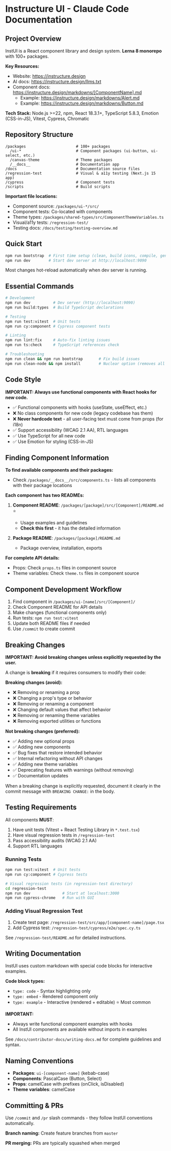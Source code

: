 # Instructure UI - Claude Code Documentation

## Project Overview

InstUI is a React component library and design system. **Lerna 8 monorepo** with 100+ packages.

**Key Resources:**
- Website: https://instructure.design
- AI docs: https://instructure.design/llms.txt
- Component docs: https://instructure.design/markdowns/[ComponentName].md
  - Example: https://instructure.design/markdowns/Alert.md
  - Example: https://instructure.design/markdowns/Button.md

**Tech Stack:** Node.js >=22, npm, React 18.3.1+, TypeScript 5.8.3, Emotion (CSS-in-JS), Vitest, Cypress, Chromatic

## Repository Structure

```
/packages                      # 100+ packages
  /ui-*                        # Component packages (ui-button, ui-select, etc.)
  /canvas-theme                # Theme packages
  /__docs__                    # Documentation app
/docs                          # Documentation source files
/regression-test               # Visual & a11y testing (Next.js 15 app)
/cypress                       # Component tests
/scripts                       # Build scripts
```

**Important file locations:**
- Component source: `/packages/ui-*/src/`
- Component tests: Co-located with components
- Theme types: `/packages/shared-types/src/ComponentThemeVariables.ts`
- Visual/a11y tests: `/regression-test/`
- Testing docs: `/docs/testing/testing-overview.md`

## Quick Start

```bash
npm run bootstrap  # First time setup (clean, build icons, compile, generate tokens)
npm run dev        # Start dev server at http://localhost:9090
```

Most changes hot-reload automatically when dev server is running.

## Essential Commands

```bash
# Development
npm run dev          # Dev server (http://localhost:9090)
npm run build:types  # Build TypeScript declarations

# Testing
npm run test:vitest  # Unit tests
npm run cy:component # Cypress component tests

# Linting
npm run lint:fix     # Auto-fix linting issues
npm run ts:check     # TypeScript references check

# Troubleshooting
npm run clean && npm run bootstrap       # Fix build issues
npm run clean-node && npm install        # Nuclear option (removes all node_modules)
```

## Code Style

**IMPORTANT: Always use functional components with React hooks for new code.**

- ✅ Functional components with hooks (useState, useEffect, etc.)
- ❌ No class components for new code (legacy codebase has them)
- ❌ **Never hardcode text** - all user-facing text must come from props (for i18n)
- ✅ Support accessibility (WCAG 2.1 AA), RTL languages
- ✅ Use TypeScript for all new code
- ✅ Use Emotion for styling (CSS-in-JS)

## Finding Component Information

**To find available components and their packages:**
- Check `/packages/__docs__/src/components.ts` - lists all components with their package locations

**Each component has two READMEs:**

1. **Component README**: `/packages/[package]/src/[Component]/README.md` ⭐
   - Usage examples and guidelines
   - **Check this first** - it has the detailed information

2. **Package README**: `/packages/[package]/README.md`
   - Package overview, installation, exports

**For complete API details:**
- Props: Check `props.ts` files in component source
- Theme variables: Check `theme.ts` files in component source

## Component Development Workflow

1. Find component in `/packages/ui-[name]/src/[Component]/`
2. Check Component README for API details
3. Make changes (functional components only)
4. Run tests: `npm run test:vitest`
5. Update both README files if needed
6. Use `/commit` to create commit

## Breaking Changes

**IMPORTANT: Avoid breaking changes unless explicitly requested by the user.**

A change is **breaking** if it requires consumers to modify their code:

**Breaking changes (avoid):**
- ❌ Removing or renaming a prop
- ❌ Changing a prop's type or behavior
- ❌ Removing or renaming a component
- ❌ Changing default values that affect behavior
- ❌ Removing or renaming theme variables
- ❌ Removing exported utilities or functions

**Not breaking changes (preferred):**
- ✅ Adding new optional props
- ✅ Adding new components
- ✅ Bug fixes that restore intended behavior
- ✅ Internal refactoring without API changes
- ✅ Adding new theme variables
- ✅ Deprecating features with warnings (without removing)
- ✅ Documentation updates

When a breaking change is explicitly requested, document it clearly in the commit message with `BREAKING CHANGE:` in the body.

## Testing Requirements

All components **MUST**:
1. Have unit tests (Vitest + React Testing Library in `*.test.tsx`)
2. Have visual regression tests in `/regression-test`
3. Pass accessibility audits (WCAG 2.1 AA)
4. Support RTL languages

### Running Tests

```bash
npm run test:vitest  # Unit tests
npm run cy:component # Cypress tests

# Visual regression tests (in regression-test directory)
cd regression-test
npm run dev              # Start at localhost:3000
npm run cypress-chrome   # Run with GUI
```

### Adding Visual Regression Test

1. Create test page: `/regression-test/src/app/[component-name]/page.tsx`
2. Add Cypress test: `/regression-test/cypress/e2e/spec.cy.ts`

See `/regression-test/README.md` for detailed instructions.

## Writing Documentation

InstUI uses custom markdown with special code blocks for interactive examples.

**Code block types:**
- `type: code` - Syntax highlighting only
- `type: embed` - Rendered component only
- `type: example` - Interactive (rendered + editable) ⭐ Most common

**IMPORTANT:**
- Always write functional component examples with hooks
- All InstUI components are available without imports in examples

See `/docs/contributor-docs/writing-docs.md` for complete guidelines and syntax.

## Naming Conventions

- **Packages**: `ui-[component-name]` (kebab-case)
- **Components**: PascalCase (Button, Select)
- **Props**: camelCase with prefixes (onClick, isDisabled)
- **Theme variables**: camelCase

## Committing & PRs

Use `/commit` and `/pr` slash commands - they follow InstUI conventions automatically.

**Branch naming:** Create feature branches from `master`

**PR merging:** PRs are typically squashed when merged
